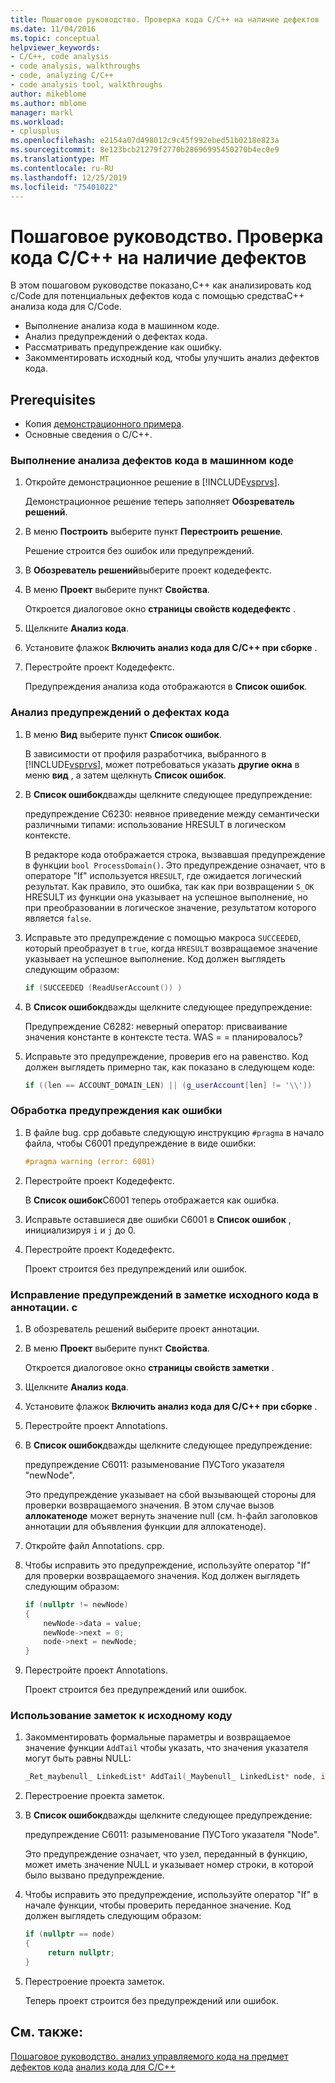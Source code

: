 ```yaml
---
title: Пошаговое руководство. Проверка кода C/C++ на наличие дефектов
ms.date: 11/04/2016
ms.topic: conceptual
helpviewer_keywords:
- C/C++, code analysis
- code analysis, walkthroughs
- code, analyzing C/C++
- code analysis tool, walkthroughs
author: mikeblome
ms.author: mblome
manager: markl
ms.workload:
- cplusplus
ms.openlocfilehash: e2154a07d498012c9c45f992ebed51b0218e823a
ms.sourcegitcommit: 8e123bcb21279f2770b28696995450270b4ec0e9
ms.translationtype: MT
ms.contentlocale: ru-RU
ms.lasthandoff: 12/25/2019
ms.locfileid: "75401022"
---
```

# <a name="walkthrough-analyzing-cc-code-for-defects"></a>Пошаговое руководство. Проверка кода C/C++ на наличие дефектов

В этом пошаговом руководстве показано,C++ как анализировать код c/Code для потенциальных дефектов кода с помощью средстваC++ анализа кода для C/Code.

- Выполнение анализа кода в машинном коде.
- Анализ предупреждений о дефектах кода.
- Рассматривать предупреждение как ошибку.
- Закомментировать исходный код, чтобы улучшить анализ дефектов кода.

## <a name="prerequisites"></a>Prerequisites

- Копия [демонстрационного примера](../code-quality/demo-sample.md).
- Основные сведения о C/C++.

### <a name="to-run-code-defect-analysis-on-native-code"></a>Выполнение анализа дефектов кода в машинном коде

1. Откройте демонстрационное решение в [!INCLUDE[vsprvs](../code-quality/includes/vsprvs_md.md)].

     Демонстрационное решение теперь заполняет **Обозреватель решений**.

2. В меню **Построить** выберите пункт **Перестроить решение**.

     Решение строится без ошибок или предупреждений.

3. В **Обозреватель решений**выберите проект кодедефектс.

4. В меню **Проект** выберите пункт **Свойства**.

     Откроется диалоговое окно **страницы свойств кодедефектс** .

5. Щелкните **Анализ кода**.

6. Установите флажок **Включить анализ кода для C/C++ при сборке** .

7. Перестройте проект Кодедефектс.

     Предупреждения анализа кода отображаются в **Список ошибок**.

### <a name="to-analyze-code-defect-warnings"></a>Анализ предупреждений о дефектах кода

1. В меню **Вид** выберите пункт **Список ошибок**.

     В зависимости от профиля разработчика, выбранного в [!INCLUDE[vsprvs](../code-quality/includes/vsprvs_md.md)], может потребоваться указать **другие окна** в меню **вид** , а затем щелкнуть **Список ошибок**.

2. В **Список ошибок**дважды щелкните следующее предупреждение:

     предупреждение C6230: неявное приведение между семантически различными типами: использование HRESULT в логическом контексте.

     В редакторе кода отображается строка, вызвавшая предупреждение в функции `bool ProcessDomain()`. Это предупреждение означает, что в операторе "If" используется `HRESULT`, где ожидается логический результат.  Как правило, это ошибка, так как при возвращении `S_OK` HRESULT из функции она указывает на успешное выполнение, но при преобразовании в логическое значение, результатом которого является `false`.

3. Исправьте это предупреждение с помощью макроса `SUCCEEDED`, который преобразует в `true`, когда `HRESULT` возвращаемое значение указывает на успешное выполнение. Код должен выглядеть следующим образом:

   ```cpp
   if (SUCCEEDED (ReadUserAccount()) )
   ```

4. В **Список ошибок**дважды щелкните следующее предупреждение:

     Предупреждение C6282: неверный оператор: присваивание значения константе в контексте теста. WAS = = планировалось?

5. Исправьте это предупреждение, проверив его на равенство. Код должен выглядеть примерно так, как показано в следующем коде:

   ```cpp
   if ((len == ACCOUNT_DOMAIN_LEN) || (g_userAccount[len] != '\\'))
   ```

### <a name="to-treat-warning-as-an-error"></a>Обработка предупреждения как ошибки

1. В файле bug. cpp добавьте следующую инструкцию `#pragma` в начало файла, чтобы C6001 предупреждение в виде ошибки:

   ```cpp
   #pragma warning (error: 6001)
   ```

2. Перестройте проект Кодедефектс.

     В **Список ошибок**C6001 теперь отображается как ошибка.

3. Исправьте оставшиеся две ошибки C6001 в **Список ошибок** , инициализируя `i` и `j` до 0.

4. Перестройте проект Кодедефектс.

     Проект строится без предупреждений или ошибок.

### <a name="to-correct-the-source-code-annotation-warnings-in-annotationc"></a>Исправление предупреждений в заметке исходного кода в аннотации. c

1. В обозреватель решений выберите проект аннотации.

2. В меню **Проект** выберите пункт **Свойства**.

     Откроется диалоговое окно **страницы свойств заметки** .

3. Щелкните **Анализ кода**.

4. Установите флажок **Включить анализ кода для C/C++ при сборке** .

5. Перестройте проект Annotations.

6. В **Список ошибок**дважды щелкните следующее предупреждение:

     предупреждение C6011: разыменование ПУСТого указателя "newNode".

     Это предупреждение указывает на сбой вызывающей стороны для проверки возвращаемого значения. В этом случае вызов **аллокатеноде** может вернуть значение null (см. h-файл заголовков аннотации для объявления функции для аллокатеноде).

7. Откройте файл Annotations. cpp.

8. Чтобы исправить это предупреждение, используйте оператор "If" для проверки возвращаемого значения. Код должен выглядеть следующим образом:

   ```cpp
   if (nullptr != newNode)
   {
       newNode->data = value;
       newNode->next = 0;
       node->next = newNode;
   }
   ```

9. Перестройте проект Annotations.

     Проект строится без предупреждений или ошибок.

### <a name="to-use-source-code-annotation"></a>Использование заметок к исходному коду

1. Закомментировать формальные параметры и возвращаемое значение функции `AddTail` чтобы указать, что значения указателя могут быть равны NULL:

   ```cpp
   _Ret_maybenull_ LinkedList* AddTail(_Maybenull_ LinkedList* node, int value)
   ```

2. Перестроение проекта заметок.

3. В **Список ошибок**дважды щелкните следующее предупреждение:

     предупреждение C6011: разыменование ПУСТого указателя "Node".

     Это предупреждение означает, что узел, переданный в функцию, может иметь значение NULL и указывает номер строки, в которой было вызвано предупреждение.

4. Чтобы исправить это предупреждение, используйте оператор "If" в начале функции, чтобы проверить переданное значение. Код должен выглядеть следующим образом:

   ```cpp
   if (nullptr == node)
   {
        return nullptr;
   }
   ```

5. Перестроение проекта заметок.

     Теперь проект строится без предупреждений или ошибок.

## <a name="see-also"></a>См. также:

[Пошаговое руководство. анализ управляемого кода на предмет дефектов кода](../code-quality/walkthrough-analyzing-managed-code-for-code-defects.md)
[анализ кода для C/C++ ](../code-quality/code-analysis-for-c-cpp-overview.md)
